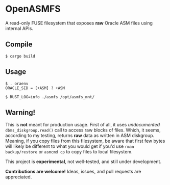 # OpenASMFS

A read-only FUSE filesystem that exposes **raw** Oracle ASM files using internal APIs.

## Compile

```
$ cargo build
```

## Usage

```
$ . oraenv
ORACLE_SID = [+ASM] ? +ASM

$ RUST_LOG=info ./asmfs /opt/asmfs_mnt/
```

## Warning!

This is __not__ meant for production usage. First of all, it uses _undocumented_ `dbms_diskgroup.read()` call to
access raw blocks of files. Which, it seems, according to my testing, returns __raw__ data as written in ASM diskgroup. Meaning, if you
copy files from this filesystem, be aware that first few bytes will likely be different to what you would get if you'd use `rman backup/restore` or `asmcmd cp`
to copy files to local filesystem.

This project is **experimental**, not well-tested, and still under development.

**Contributions are welcome!** Ideas, issues, and pull requests are appreciated.

